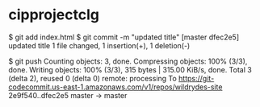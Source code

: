 # cipprojectclg
$ git add index.html 
$ git commit -m "updated title"
[master dfec2e5] updated title
 1 file changed, 1 insertion(+), 1 deletion(-)

$ git push
Counting objects: 3, done.
Compressing objects: 100% (3/3), done.
Writing objects: 100% (3/3), 315 bytes | 315.00 KiB/s, done.
Total 3 (delta 2), reused 0 (delta 0)
remote: processing 
To https://git-codecommit.us-east-1.amazonaws.com/v1/repos/wildrydes-site
   2e9f540..dfec2e5  master -> master
 
